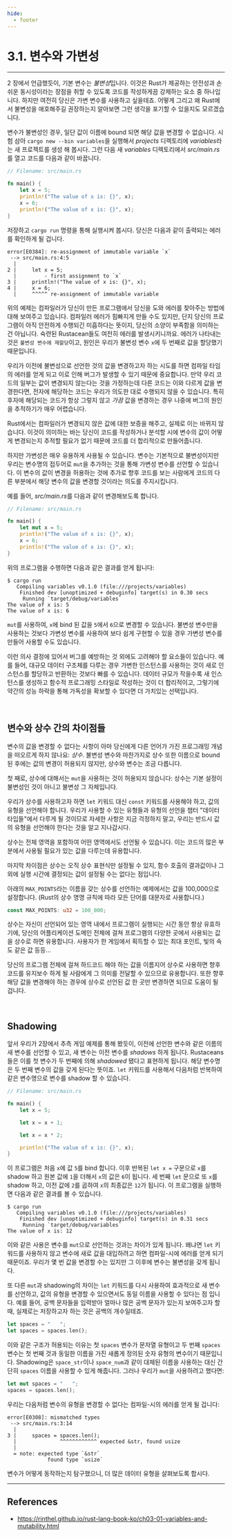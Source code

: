 ```yaml
---
hide:
  - footer
---
```


# 3.1. 변수와 가변성

---

2 장에서 언급했듯이, 기본 변수는 *불변성*입니다. 이것은 Rust가 제공하는 안전성과 손쉬운 동시성이라는 장점을 취할 수 있도록 코드를 작성하게끔 강제하는 요소 중 하나입니다. 하지만 여전히 당신은 가변 변수를 사용하고 싶을테죠. 어떻게 그리고 왜 Rust에서 불변성을 애호해주길 권장하는지 알아보면 그런 생각을 포기할 수 있을지도 모르겠습니다.

변수가 불변성인 경우, 일단 값이 이름에 bound 되면 해당 값을 변경할 수 없습니다. 시험 삼아 `cargo new --bin variables`을 실행해서 _projects_ 디렉토리에 *variables*라는 새 프로젝트를 생성 해 봅시다. 그런 다음 새 _variables_ 디렉토리에서 *src/main.rs*를 열고 코드를 다음과 같이 바꿉니다.

```rust
// Filename: src/main.rs

fn main() {
    let x = 5;
    println!("The value of x is: {}", x);
    x = 6;
    println!("The value of x is: {}", x);
}
```

저장하고 `cargo run` 명령을 통해 실행시켜 봅시다. 당신은 다음과 같이 출력되는 에러를 확인하게 될 겁니다.

```
error[E0384]: re-assignment of immutable variable `x`
 --> src/main.rs:4:5
  |
2 |     let x = 5;
  |         - first assignment to `x`
3 |     println!("The value of x is: {}", x);
4 |     x = 6;
  |     ^^^^^ re-assignment of immutable variable
```

위의 예제는 컴파일러가 당신이 만든 프로그램에서 당신을 도와 에러를 찾아주는 방법에 대해 보여주고 있습니다. 컴파일러 에러가 힘빠지게 만들 수도 있지만, 단지 당신의 프로그램이 아직 안전하게 수행되긴 미흡하다는 뜻이지, 당신의 소양이 부족함을 의미하는 건 아닙니다. 숙련된 Rustacean들도 여전히 에러를 발생시키니까요. 에러가 나타내는 것은 `불변성 변수에 재할당`이고, 원인은 우리가 불변성 변수 `x`에 두 번째로 값을 할당했기 때문입니다.

우리가 이전에 불변성으로 선언한 것의 값을 변경하고자 하는 시도를 하면 컴파일 타임의 에러를 얻게 되고 이로 인해 버그가 발생할 수 있기 때문에 중요합니다. 만약 우리 코드의 일부는 값이 변경되지 않는다는 것을 가정하는데 다른 코드는 이와 다르게 값을 변경한다면, 전자에 해당하는 코드는 우리가 의도한 대로 수행되지 않을 수 있습니다. 특히 후자에 해당되는 코드가 항상 그렇지 않고 _가끔_ 값을 변경하는 경우 나중에 버그의 원인을 추적하기가 매우 어렵습니다.

Rust에서는 컴파일러가 변경되지 않은 값에 대한 보증을 해주고, 실제로 이는 바뀌지 않습니다. 이것이 의미하는 바는 당신이 코드를 작성하거나 분석할 시에 변수의 값이 어떻게 변경되는지 추적할 필요가 없기 때문에 코드를 더 합리적으로 만들어줍니다.

하지만 가변성은 매우 유용하게 사용될 수 있습니다. 변수는 기본적으로 불변성이지만 우리는 변수명의 접두어로 `mut`을 추가하는 것을 통해 가변성 변수를 선언할 수 있습니다. 이 변수의 값이 변경을 허용하는 것에 추가로 향후 코드를 보는 사람에게 코드의 다른 부분에서 해당 변수의 값을 변경할 것이라는 의도를 주지시킵니다.

예를 들어, *src/main.rs*를 다음과 같이 변경해보도록 합니다.

```rust
// Filename: src/main.rs

fn main() {
    let mut x = 5;
    println!("The value of x is: {}", x);
    x = 6;
    println!("The value of x is: {}", x);
}
```

위의 프로그램을 수행하면 다음과 같은 결과를 얻게 됩니다:

```
$ cargo run
   Compiling variables v0.1.0 (file:///projects/variables)
    Finished dev [unoptimized + debuginfo] target(s) in 0.30 secs
     Running `target/debug/variables`
The value of x is: 5
The value of x is: 6
```

`mut`를 사용하여, `x`에 bind 된 값을 `5`에서 `6`으로 변경할 수 있습니다. 불변성 변수만을 사용하는 것보다 가변성 변수를 사용하여 보다 쉽게 구현할 수 있을 경우 가변성 변수를 만들어 사용할 수도 있습니다.

이런 의사 결정에 있어서 버그를 예방하는 것 외에도 고려해야 할 요소들이 있습니다. 예를 들어, 대규모 데이터 구조체를 다루는 경우 가변한 인스턴스를 사용하는 것이 새로 인스턴스를 할당하고 반환하는 것보다 빠를 수 있습니다. 데이터 규모가 작을수록 새 인스턴스를 생성하고 함수적 프로그래밍 스타일로 작성하는 것이 더 합리적이고, 그렇기에 약간의 성능 하락을 통해 가독성을 확보할 수 있다면 더 가치있는 선택입니다.

<br/>

## 변수와 상수 간의 차이점들

변수의 값을 변경할 수 없다는 사항이 아마 당신에게 다른 언어가 가진 프로그래밍 개념을 떠오르게 하지 않나요: _상수_. 불변성 변수와 마찬가지로 상수 또한 이름으로 bound 된 후에는 값의 변경이 허용되지 않지만, 상수와 변수는 조금 다릅니다.

첫 째로, 상수에 대해서는 `mut`을 사용하는 것이 허용되지 않습니다: 상수는 기본 설정이 불변성인 것이 아니고 불변성 그 자체입니다.

우리가 상수를 사용하고자 하면 `let` 키워드 대신 `const` 키워드를 사용해야 하고, 값의 유형을 선언해야 합니다. 우리가 사용할 수 있는 유형들과 유형의 선언을 챕터 "데이터 타입들"에서 다루게 될 것이므로 자세한 사항은 지금 걱정하지 말고, 우리는 반드시 값의 유형을 선언해야 한다는 것을 알고 지나갑시다.

상수는 전체 영역을 포함하여 어떤 영역에서도 선언될 수 있습니다. 이는 코드의 많은 부분에서 사용될 필요가 있는 값을 다루는데 유용합니다.

마지막 차이점은 상수는 오직 상수 표현식만 설정될 수 있지, 함수 호출의 결과값이나 그 외에 실행 시간에 결정되는 값이 설정될 수는 없다는 점입니다.

아래의 `MAX_POINTS`라는 이름을 갖는 상수를 선언하는 예제에서는 값을 100,000으로 설정합니다. (Rust의 상수 명명 규칙에 따라 모든 단어를 대문자로 사용합니다.)

```rust
const MAX_POINTS: u32 = 100_000;
```

상수는 자신이 선언되어 있는 영역 내에서 프로그램이 실행되는 시간 동안 항상 유효하기에, 당신의 어플리케이션 도메인 전체에 걸쳐 프로그램의 다양한 곳에서 사용되는 값을 상수로 하면 유용합니다. 사용자가 한 게임에서 획득할 수 있는 최대 포인트, 빛의 속도 같은 값 등등...

당신의 프로그램 전체에 걸쳐 하드코드 해야 하는 값을 이름지어 상수로 사용하면 향후 코드를 유지보수 하게 될 사람에게 그 의미를 전달할 수 있으므로 유용합니다. 또한 향후 해당 값을 변경해야 하는 경우에 상수로 선언된 값 한 곳만 변경하면 되므로 도움이 될 겁니다.

<br/>

## Shadowing

앞서 우리가 2장에서 추측 게임 예제를 통해 봤듯이, 이전에 선언한 변수와 같은 이름의 새 변수를 선언할 수 있고, 새 변수는 이전 변수를 _shadows_ 하게 됩니다. Rustaceans들은 이를 첫 변수가 두 번째에 의해 _shadowed_ 됐다고 표현하게 됩니다. 해당 변수명은 두 번째 변수의 값을 갖게 된다는 뜻이죠. `let` 키워드를 사용해서 다음처럼 반복하여 같은 변수명으로 변수를 shadow 할 수 있습니다.

```rust
// Filename: src/main.rs

fn main() {
    let x = 5;

    let x = x + 1;

    let x = x * 2;

    println!("The value of x is: {}", x);
}
```

이 프로그램은 처음 `x`에 값 `5`를 bind 합니다. 이후 반복된 `let x =` 구문으로 `x`를 shadow 하고 원본 값에 `1`을 더해서 `x`의 값은 `6`이 됩니다. 세 번째 `let` 문으로 또 `x`를 shadow 하고, 이전 값에 `2`를 곱하여 `x`의 최종값은 `12`가 됩니다. 이 프로그램을 실행하면 다음과 같은 결과를 볼 수 있습니다.

```
$ cargo run
   Compiling variables v0.1.0 (file:///projects/variables)
    Finished dev [unoptimized + debuginfo] target(s) in 0.31 secs
     Running `target/debug/variables`
The value of x is: 12
```

이와 같은 사용은 변수를 `mut`으로 선언하는 것과는 차이가 있게 됩니다. 왜냐면 `let` 키워드를 사용하지 않고 변수에 새로 값을 대입하려고 하면 컴파일-시에 에러를 얻게 되기 때문이죠. 우리가 몇 번 값을 변경할 수는 있지만 그 이후에 변수는 불변성을 갖게 됩니다.

또 다른 `mut`과 shadowing의 차이는 `let` 키워드를 다시 사용하여 효과적으로 새 변수를 선언하고, 값의 유형을 변경할 수 있으면서도 동일 이름을 사용할 수 있다는 점 입니다. 예를 들어, 공백 문자들을 입력받아 얼마나 많은 공백 문자가 있는지 보여주고자 할 때, 실제로는 저장하고자 하는 것은 공백의 개수일테죠.

```rust
let spaces = "   ";
let spaces = spaces.len();
```

이와 같은 구조가 허용되는 이유는 첫 `spaces` 변수가 문자열 유형이고 두 번째 `spaces` 변수는 첫 번째 것과 동일한 이름을 가진 새롭게 정의된 숫자 유형의 변수이기 때문입니다. Shadowing은 `space_str`이나 `space_num`과 같이 대체된 이름을 사용하는 대신 간단히 `spaces` 이름을 사용할 수 있게 해줍니다. 그러나 우리가 `mut`을 사용하려고 했다면:

```rust
let mut spaces = "   ";
spaces = spaces.len();
```

우리는 다음처럼 변수의 유형을 변경할 수 없다는 컴파일-시의 에러를 얻게 될 겁니다:

```
error[E0308]: mismatched types
 --> src/main.rs:3:14
  |
3 |     spaces = spaces.len();
  |              ^^^^^^^^^^^^ expected &str, found usize
  |
  = note: expected type `&str`
             found type `usize`
```

변수가 어떻게 동작하는지 탐구했으니, 더 많은 데이터 유형을 살펴보도록 합시다.

---

## References

- <https://rinthel.github.io/rust-lang-book-ko/ch03-01-variables-and-mutability.html>
